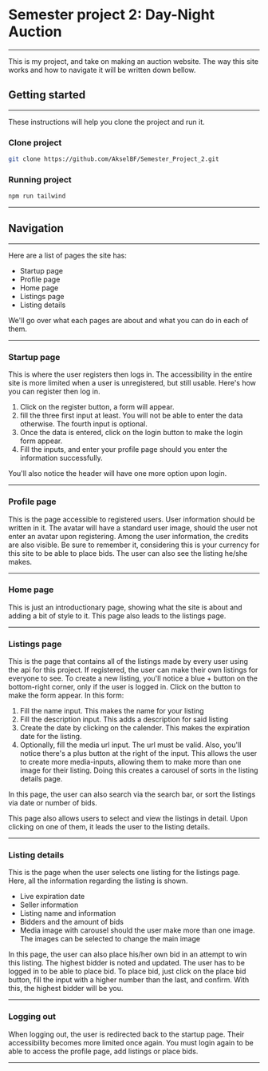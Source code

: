 # Semester project 2: Day-Night Auction
---

This is my project, and take on making an auction website. The way this site works and how to navigate it will be written down bellow.


## Getting started
---

These instructions will help you clone the project and run it.

### Clone project
```bash
git clone https://github.com/AkselBF/Semester_Project_2.git
```

### Running project
```bash
npm run tailwind
```

---

## Navigation
---

Here are a list of pages the site has:
* Startup page
* Profile page
* Home page
* Listings page
* Listing details

We'll go over what each pages are about and what you can do in each of them.

---
### Startup page

This is where the user registers then logs in. The accessibility in the entire site is more limited when a user is unregistered, but still usable.
Here's how you can register then log in.

1. Click on the register button, a form will appear.
2. fill the three first input at least. You will not be able to enter the data otherwise. The fourth input is optional.
3. Once the data is entered, click on the login button to make the login form appear.
4. Fill the inputs, and enter your profile page should you enter the information successfully.

You'll also notice the header will have one more option upon login.

---
### Profile page

This is the page accessible to registered users. User information should be written in it. The avatar will have a standard user image, should the user not enter an avatar upon registering. Among the user information, the credits are also visible. Be sure to remember it, considering this is your currency for this site to be able to place bids.
The user can also see the listing he/she makes.

---
### Home page

This is just an introductionary page, showing what the site is about and adding a bit of style to it. This page also leads to the listings page.

---
### Listings page

This is the page that contains all of the listings made by every user using the api for this project. If registered, the user can make their own listings for everyone to see. 
To create a new listing, you'll notice a blue + button on the bottom-right corner, only if the user is logged in. Click on the button to make the form appear. In this form:
1. Fill the name input. This makes the name for your listing
2. Fill the description input. This adds a description for said listing
3. Create the date by clicking on the calender. This makes the expiration date for the listing.
4. Optionally, fill the media url input. The url must be valid. Also, you'll notice there's a plus button at the right of the input. This allows the user to create more media-inputs, allowing them to make more than one image for their listing. Doing this creates a carousel of sorts in the listing details page.

In this page, the user can also search via the search bar, or sort the listings via date or number of bids.

This page also allows users to select and view the listings in detail. Upon clicking on one of them, it leads the user to the listing details.

---
### Listing details

This is the page when the user selects one listing for the listings page. Here, all the information regarding the listing is shown. 
* Live expiration date
* Seller information
* Listing name and information
* Bidders and the amount of bids
* Media image with carousel should the user make more than one image. The images can be selected to change the main image

In this page, the user can also place his/her own bid in an attempt to win this listing. The highest bidder is noted and updated. The user has to be logged in to be able to place bid. 
To place bid, just click on the place bid button, fill the input with a higher number than the last, and confirm. With this, the highest bidder will be you.

---
### Logging out

When logging out, the user is redirected back to the startup page. Their accessibility becomes more limited once again. You must login again to be able to access the profile page, add listings or place bids.

---